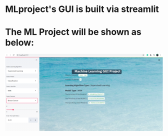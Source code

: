 # MLproject's GUI is built via streamlit 
# The ML Project will be shown as below:
![](mlproject.png)

